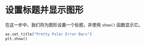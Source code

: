 # 设置标题并显示图形

在这一步中，我们将为图形设置一个标题，并使用 `show()` 函数显示它。

```python
ax.set_title("Pretty Polar Error Bars")
plt.show()
```

